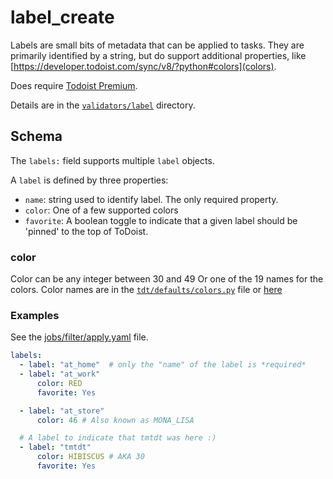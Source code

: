 # label_create

Labels are small bits of metadata that can be applied to tasks. They are primarily identified by a string, but do support
additional properties, like [https://developer.todoist.com/sync/v8/?python#colors](colors).

Does require [Todoist Premium](../../getting-started.md#todoist-premium).

Details are in the [`validators/label`](../../../tdt/validators/job_file/label/apply.py) directory.

## Schema

The `labels:` field supports multiple `label` objects. 

A `label` is defined by three properties:

- `name`: string used to identify label. The only required property.
- `color`: One of a few supported colors
- `favorite`: A boolean toggle to indicate that a given label should be 'pinned' to the top of ToDoist.

### color

Color can be any integer between 30 and 49
Or one of the 19 names for the colors. Color names are in the [`tdt/defaults/colors.py`](../../../tdt/defaults/colors.py)
 file or [here](https://developer.todoist.com/sync/v8/#colors)


### Examples

See the [jobs/filter/apply.yaml](../../../jobs/v1/label/create.yaml) file.



```yaml
labels:
  - label: "at_home"  # only the "name" of the label is *required* 
  - label: "at_work"
      color: RED
      favorite: Yes

  - label: "at_store"
      color: 46 # Also known as MONA_LISA

  # A label to indicate that tmtdt was here :)
  - label: "tmtdt"
      color: HIBISCUS # AKA 30
      favorite: Yes
```